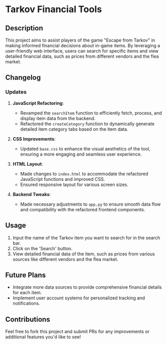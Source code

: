 # Tarkov Financial Tools

## Description

This project aims to assist players of the game "Escape from Tarkov" in making informed financial decisions about in-game items. By leveraging a user-friendly web interface, users can search for specific items and view detailed financial data, such as prices from different vendors and the flea market.

## Changelog

### Updates

1. **JavaScript Refactoring**:  
   - Revamped the `searchItem` function to efficiently fetch, process, and display item data from the backend.
   - Refactored the `createCategory` function to dynamically generate detailed item category tabs based on the item data.

2. **CSS Improvements**:  
   - Updated `base.css` to enhance the visual aesthetics of the tool, ensuring a more engaging and seamless user experience.

3. **HTML Layout**:  
   - Made changes to `index.html` to accommodate the refactored JavaScript functions and improved CSS. 
   - Ensured responsive layout for various screen sizes.

4. **Backend Tweaks**:  
   - Made necessary adjustments to `app.py` to ensure smooth data flow and compatibility with the refactored frontend components.

## Usage

1. Input the name of the Tarkov item you want to search for in the search bar.
2. Click on the 'Search' button.
3. View detailed financial data of the item, such as prices from various sources like different vendors and the flea market.

## Future Plans

- Integrate more data sources to provide comprehensive financial details for each item.
- Implement user account systems for personalized tracking and notifications.

## Contributions

Feel free to fork this project and submit PRs for any improvements or additional features you'd like to see!
